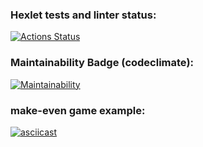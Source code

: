 ### Hexlet tests and linter status:
[![Actions Status](https://github.com/AlexVSSP/python-project-lvl1/workflows/hexlet-check/badge.svg)](https://github.com/AlexVSSP/python-project-lvl1/actions)

### Maintainability Badge (codeclimate):
[![Maintainability](https://api.codeclimate.com/v1/badges/a99a88d28ad37a79dbf6/maintainability)](https://codeclimate.com/github/AlexVSSP/python-project-lvl1/maintainability)

### make-even game example:
[![asciicast](https://asciinema.org/a/501095.svg)](https://asciinema.org/a/501095)
